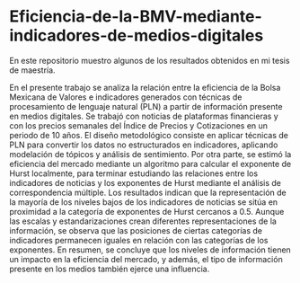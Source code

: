 # Eficiencia-de-la-BMV-mediante-indicadores-de-medios-digitales
En este repositorio muestro algunos de los resultados obtenidos en mi tesis de maestría.


En el presente trabajo se analiza la relación entre la eficiencia de la Bolsa Mexicana de Valores e indicadores generados con técnicas de procesamiento de lenguaje natural (PLN) a partir de información presente en medios digitales. Se trabajó con noticias de plataformas financieras y con los precios semanales del Índice de Precios y Cotizaciones en un periodo de 10 años. El diseño metodológico consiste en aplicar técnicas de PLN para convertir los datos no estructurados en indicadores, aplicando modelación de tópicos y análisis de sentimiento. Por otra parte, se estimó la eficiencia del mercado mediante un algoritmo para calcular el exponente de Hurst localmente, para terminar estudiando las relaciones entre los indicadores de noticias y los exponentes de Hurst mediante el análisis de correspondencia múltiple. Los resultados indican que la representación de la mayoría de los niveles bajos de los indicadores de noticias se sitúa en proximidad a la categoría de exponentes de Hurst cercanos a 0.5. Aunque las escalas y estandarizaciones crean diferentes representaciones de la información, se observa que las posiciones de ciertas categorías de indicadores permanecen iguales en relación con las categorías de los exponentes. En resumen, se concluye que los niveles de información tienen un impacto en la eficiencia del mercado, y además, el tipo de información presente en los medios también ejerce una influencia.

